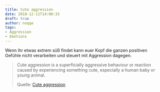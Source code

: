 ```yaml
---
title: Cute aggression
date: 2018-12-11T14:00:33
draft: true
author: noqqe
tags:
- Aggression
- Emotions
---
```


Wenn ihr etwas extrem süß findet kann euer Kopf die ganzen positiven Gefühle
nicht verarbeiten und steuert mit Aggression dagegen.

> Cute aggression is a superficially aggressive behaviour or reaction caused by
> experiencing something cute, especially a human baby or young animal.
>
> Quelle: [Cute aggression](https://en.wikipedia.org/wiki/Cute_aggression)

